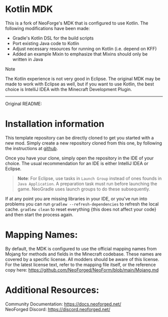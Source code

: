 # Kotlin MDK

This is a fork of NeoForge's MDK that is configured to use Kotlin. The following modifications have been made:
- Gradle's Kotlin DSL for the build scripts
- Port existing Java code to Kotlin
- Adjust necessary resources for running on Kotlin (i.e. depend on KFF)
- Added an example Mixin to emphasize that Mixins should only be written in Java

> [!NOTE]
> The Kotlin experience is not very good in Eclipse. The original MDK may be made to work with Eclipse as well,
> but if you want to use Kotlin, the best choice is IntelliJ IDEA with the Minecraft Development Plugin.

---

Original README:

Installation information
=======

This template repository can be directly cloned to get you started with a new
mod. Simply create a new repository cloned from this one, by following the
instructions at [github](https://docs.github.com/en/repositories/creating-and-managing-repositories/creating-a-repository-from-a-template).

Once you have your clone, simply open the repository in the IDE of your choice. The usual recommendation for an IDE is either IntelliJ IDEA or Eclipse.

> **Note**: For Eclipse, use tasks in `Launch Group` instead of ones founds in `Java Application`. A preparation task must run before launching the game. NeoGradle uses launch groups to do these subsequently.

If at any point you are missing libraries in your IDE, or you've run into problems you can
run `gradlew --refresh-dependencies` to refresh the local cache. `gradlew clean` to reset everything 
{this does not affect your code} and then start the process again.

Mapping Names:
============
By default, the MDK is configured to use the official mapping names from Mojang for methods and fields 
in the Minecraft codebase. These names are covered by a specific license. All modders should be aware of this
license. For the latest license text, refer to the mapping file itself, or the reference copy here:
https://github.com/NeoForged/NeoForm/blob/main/Mojang.md

Additional Resources: 
==========
Community Documentation: https://docs.neoforged.net/  
NeoForged Discord: https://discord.neoforged.net/
